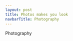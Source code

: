 ```yaml
---
layout: post
title: Photos makes you look
navbarTitle: Photography
---
```


Photography

<script>
import simg from '@/theme/components/simg.vue'
export default {
  components: {
    simg
  }
}
</script>
<style lang="stylus">
</style> 
